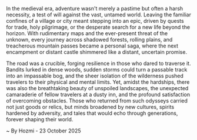 
In the medieval era, adventure wasn't merely a pastime but often a harsh necessity, a test of will against the vast, untamed world. Leaving the familiar confines of a village or city meant stepping into an epic, driven by quests for trade, holy pilgrimage, or the desperate search for a new life beyond the horizon. With rudimentary maps and the ever-present threat of the unknown, every journey across shadowed forests, rolling plains, and treacherous mountain passes became a personal saga, where the next encampment or distant castle shimmered like a distant, uncertain promise.

The road was a crucible, forging resilience in those who dared to traverse it. Bandits lurked in dense woods, sudden storms could turn a passable track into an impassable bog, and the sheer isolation of the wilderness pushed travelers to their physical and mental limits. Yet, amidst the hardships, there was also the breathtaking beauty of unspoiled landscapes, the unexpected camaraderie of fellow travelers at a dusty inn, and the profound satisfaction of overcoming obstacles. Those who returned from such odysseys carried not just goods or relics, but minds broadened by new cultures, spirits hardened by adversity, and tales that would echo through generations, forever shaping their world.

~ By Hozmi - 23 October 2025

